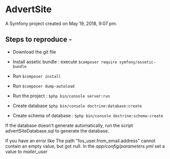 
# AdvertSite

A Symfony project created on May 19, 2018, 9:07 pm.

## Steps to reproduce -

* Download the git file

* Install assetic bundle : execute `$composer require symfony/assetic-bundle`
* Run `$composer install`

* Run `$composer dump-autoload`

* Run the project : `$php bin/console server:run`

* Create database `$php bin/console doctrine:database:create`

* Create schema of database : `$php bin/console doctrine:schema:create`

If the database doesn't generate automatically, run the script advertSiteDatabase.sql to generate the database.

If you have an error like The path "fos_user.from_email.address" cannot contain an empty value, but got null.
In the _app/config/parameters.yml_ set a value to _mailer_user_
